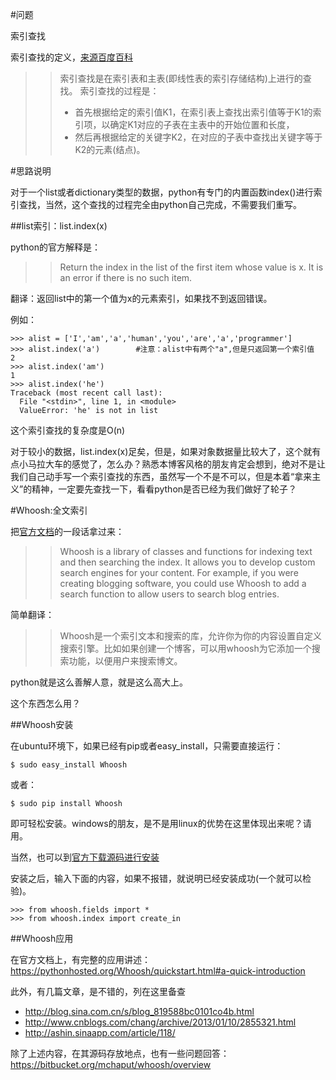 #问题

索引查找

索引查找的定义，[来源百度百科](http://baike.baidu.com/view/2131886.htm)

>>索引查找是在索引表和主表(即线性表的索引存储结构)上进行的查找。
>>索引查找的过程是：
>>- 首先根据给定的索引值K1，在索引表上查找出索引值等于K1的索引项，以确定K1对应的子表在主表中的开始位置和长度，
>>- 然后再根据给定的关键字K2，在对应的子表中查找出关键字等于K2的元素(结点)。

#思路说明

对于一个list或者dictionary类型的数据，python有专门的内置函数index()进行索引查找，当然，这个查找的过程完全由python自己完成，不需要我们重写。

##list索引：list.index(x)

python的官方解释是：

>>Return the index in the list of the first item whose value is x. It is an error if there is no such item.

翻译：返回list中的第一个值为x的元素索引，如果找不到返回错误。

例如：

    >>> alist = ['I','am','a','human','you','are','a','programmer']
    >>> alist.index('a')        #注意：alist中有两个"a",但是只返回第一个索引值
    2
    >>> alist.index('am')
    1
    >>> alist.index('he')
    Traceback (most recent call last):
      File "<stdin>", line 1, in <module>
      ValueError: 'he' is not in list

这个索引查找的复杂度是O(n)

对于较小的数据，list.index(x)足矣，但是，如果对象数据量比较大了，这个就有点小马拉大车的感觉了，怎么办？熟悉本博客风格的朋友肯定会想到，绝对不是让我们自己动手写一个索引查找的东西，虽然写一个不是不可以，但是本着“拿来主义”的精神，一定要先查找一下，看看python是否已经为我们做好了轮子？

#Whoosh:全文索引

把[官方文档](https://pythonhosted.org/Whoosh/)的一段话拿过来：

>>Whoosh is a library of classes and functions for indexing text and then searching the index. It allows you to develop custom search engines for your content. For example, if you were creating blogging software, you could use Whoosh to add a search function to allow users to search blog entries.

简单翻译：

>>Whoosh是一个索引文本和搜索的库，允许你为你的内容设置自定义搜索引擎。比如如果创建一个博客，可以用whoosh为它添加一个搜索功能，以便用户来搜索博文。

python就是这么善解人意，就是这么高大上。

这个东西怎么用？

##Whoosh安装

在ubuntu环境下，如果已经有pip或者easy_install，只需要直接运行：

    $ sudo easy_install Whoosh

或者：

    $ sudo pip install Whoosh

即可轻松安装。windows的朋友，是不是用linux的优势在这里体现出来呢？请用。

当然，也可以到[官方下载源码进行安装](https://pypi.python.org/pypi/Whoosh/)

安装之后，输入下面的内容，如果不报错，就说明已经安装成功(一个就可以检验)。

    >>> from whoosh.fields import *
    >>> from whoosh.index import create_in

##Whoosh应用

在官方文档上，有完整的应用讲述：https://pythonhosted.org/Whoosh/quickstart.html#a-quick-introduction

此外，有几篇文章，是不错的，列在这里备查

- http://blog.sina.com.cn/s/blog_819588bc0101co4b.html
- http://www.cnblogs.com/chang/archive/2013/01/10/2855321.html
- http://ashin.sinaapp.com/article/118/

除了上述内容，在其源码存放地点，也有一些问题回答：https://bitbucket.org/mchaput/whoosh/overview
